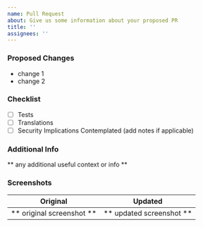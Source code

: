 ```yaml
---
name: Pull Request
about: Give us some information about your proposed PR
title: ''
assignees: ''
---
```


### Proposed Changes
* change 1
* change 2

### Checklist
- [ ] Tests
- [ ] Translations
- [ ] Security Implications Contemplated (add notes if applicable)

### Additional Info
** any additional useful context or info **

### Screenshots
Original             |  Updated
:-------------------------:|:-------------------------:
** original screenshot **  |  ** updated screenshot **

